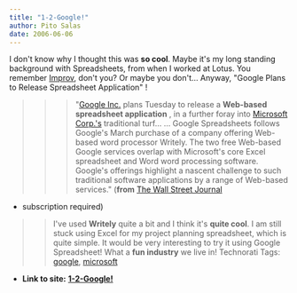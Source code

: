 ```yaml
---
title: "1-2-Google!"
author: Pito Salas
date: 2006-06-06
---
```


I don't know why I thought this was **so cool**. Maybe it's my long standing
background with Spreadsheets, from when I worked at Lotus. You remember
[Improv](<http://en.wikipedia.org/wiki/Pito_Salas>), don't you? Or maybe you
don't… Anyway, "Google Plans to Release Spreadsheet Application" !

>>

>>> "[Google
Inc.](<http://online.wsj.com/quotes/main.html?type=djn&symbol=goog>) plans
Tuesday to release a **Web-based spreadsheet application** , in a further
foray into [Microsoft
Corp.'s](<http://online.wsj.com/quotes/main.html?type=djn&symbol=msft>)
traditional turf… … Google Spreadsheets follows Google's March purchase of a
company offering Web- based word processor Writely. The two free Web-based
Google services overlap with Microsoft's core Excel spreadsheet and Word word
processing software. Google's offerings highlight a nascent challenge to such
traditional software applications by a range of Web-based services." (**from**
[The Wall Street
Journal](<http://online.wsj.com/article/SB114954419577771854.html?mod=technology_main_whats_news>)
- subscription required)

>>

>> I've used **Writely** quite a bit and I think it's **quite cool**. I am
still stuck using Excel for my project planning spreadsheet, which is quite
simple. It would be very interesting to try it using Google Spreadsheet! What
a **fun industry** we live in! Technorati Tags:
[google](<http://www.technorati.com/tag/google>),
[microsoft](<http://www.technorati.com/tag/microsoft>)


* **Link to site:** **[1-2-Google!](None)**
